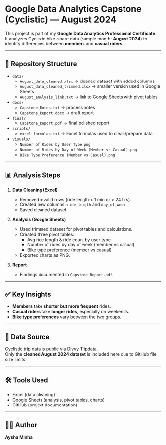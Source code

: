 # Google Data Analytics Capstone (Cyclistic) — August 2024

This project is part of my **Google Data Analytics Professional Certificate**.  
It analyzes Cyclistic bike-share data (sample month: **August 2024**) to identify differences between **members** and **casual riders**.

---

## 📂 Repository Structure

- `data/`
  - `August_data_cleaned.xlsx` → cleaned dataset with added columns
  - `August_data_cleaned_trimmed.xlsx` → smaller version used in Google Sheets
  - `August_analysis_link.txt` → link to Google Sheets with pivot tables
- `docs/`
  - `Capstone_Notes.txt` → process notes
  - `Capstone_Report.docx` → draft report
- `final/`
  - `Capstone_Report.pdf` → final polished report
- `scripts/`
  - `excel_formulas.txt` → Excel formulas used to clean/prepare data
- `visuals/`
  - `Number of Rides by User Type.png`
  - `Number of Rides by Day of Week (Member vs Casual).png`
  - `Bike Type Preference (Member vs Casual).png`

---

## 📊 Analysis Steps

1. **Data Cleaning (Excel)**
   - Removed invalid rows (ride length < 1 min or > 24 hrs).
   - Created new columns: `ride_length` and `day_of_week`.
   - Saved cleaned dataset.

2. **Analysis (Google Sheets)**
   - Used trimmed dataset for pivot tables and calculations.
   - Created three pivot tables:
     - Avg ride length & ride count by user type
     - Number of rides by day of week (member vs casual)
     - Bike type preference (member vs casual)
   - Exported charts as PNG.

3. **Report**
   - Findings documented in `Capstone_Report.pdf`.

---

## ✅ Key Insights
- **Members** take **shorter but more frequent** rides.  
- **Casual riders** take **longer rides**, especially on weekends.  
- **Bike type preferences** vary between the two groups.  

---

## 📌 Data Source
Cyclistic trip data is public via [Divvy Tripdata](https://divvy-tripdata.s3.amazonaws.com/index.html).  
Only the **cleaned August 2024 dataset** is included here due to GitHub file size limits.

---

## 🛠 Tools Used
- Excel (data cleaning)
- Google Sheets (analysis, pivot tables, charts)
- GitHub (project documentation)

---

## 👩‍💻 Author
**Aysha Minha**
